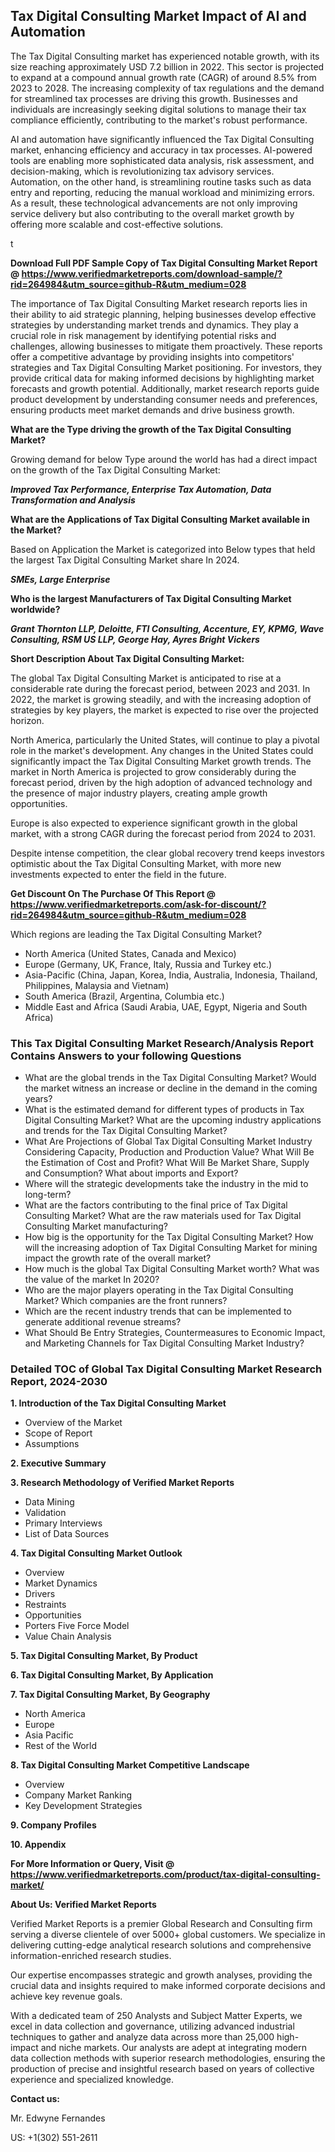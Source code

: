 <h2>Tax Digital Consulting Market Impact of AI and Automation</h2><p>The Tax Digital Consulting market has experienced notable growth, with its size reaching approximately USD 7.2 billion in 2022. This sector is projected to expand at a compound annual growth rate (CAGR) of around 8.5% from 2023 to 2028. The increasing complexity of tax regulations and the demand for streamlined tax processes are driving this growth. Businesses and individuals are increasingly seeking digital solutions to manage their tax compliance efficiently, contributing to the market's robust performance.</p><p>AI and automation have significantly influenced the Tax Digital Consulting market, enhancing efficiency and accuracy in tax processes. AI-powered tools are enabling more sophisticated data analysis, risk assessment, and decision-making, which is revolutionizing tax advisory services. Automation, on the other hand, is streamlining routine tasks such as data entry and reporting, reducing the manual workload and minimizing errors. As a result, these technological advancements are not only improving service delivery but also contributing to the overall market growth by offering more scalable and cost-effective solutions.</p>t</p><p id="" class=""><strong>Download Full PDF Sample Copy of Tax Digital Consulting Market Report @ <a href="https://www.verifiedmarketreports.com/download-sample/?rid=264984&utm_source=github-R&utm_medium=028" target="_blank">https://www.verifiedmarketreports.com/download-sample/?rid=264984&utm_source=github-R&utm_medium=028</a></strong></p><p>The importance of&nbsp;Tax Digital Consulting Market research reports lies in their ability to aid strategic planning, helping businesses develop effective strategies by understanding market trends and dynamics. They play a crucial role in risk management by identifying potential risks and challenges, allowing businesses to mitigate them proactively. These reports offer a competitive advantage by providing insights into competitors' strategies and Tax Digital Consulting Market positioning. For investors, they provide critical data for making informed decisions by highlighting market forecasts and growth potential. Additionally, market research reports guide product development by understanding consumer needs and preferences, ensuring products meet market demands and drive business growth.</p><p><strong>What are the&nbsp;Type driving the growth of the Tax Digital Consulting Market?</strong></p><p id="" class="">Growing demand for below Type around the world has had a direct impact on the growth of the Tax Digital Consulting Market:</p><em><strong>Improved Tax Performance, Enterprise Tax Automation, Data Transformation and Analysis</strong></em></p><strong>What are the&nbsp;Applications&nbsp;of Tax Digital Consulting Market available in the Market?</strong></p><p id="" class="">Based on Application the Market is categorized into Below types that held the largest Tax Digital Consulting Market share In 2024.</p><em><strong>SMEs, Large Enterprise</strong></em></p><strong>Who is the largest Manufacturers of Tax Digital Consulting Market worldwide?</strong></p><p><em><strong>Grant Thornton LLP, Deloitte, FTI Consulting, Accenture, EY, KPMG, Wave Consulting, RSM US LLP, George Hay, Ayres Bright Vickers</strong></em></p><p id="" class=""><strong>Short Description About Tax Digital Consulting Market:</strong></p><p>The global Tax Digital Consulting Market is anticipated to rise at a considerable rate during the forecast period, between 2023 and 2031. In 2022, the market is growing steadily, and with the increasing adoption of strategies by key players, the market is expected to rise over the projected horizon.</p><p>North America, particularly the United States, will continue to play a pivotal role in the market's development. Any changes in the United States could significantly impact the Tax Digital Consulting Market growth trends. The market in North America is projected to grow considerably during the forecast period, driven by the high adoption of advanced technology and the presence of major industry players, creating ample growth opportunities.</p><p>Europe is also expected to experience significant growth in the global market, with a strong CAGR during the forecast period from 2024 to 2031.</p><p>Despite intense competition, the clear global recovery trend keeps investors optimistic about the Tax Digital Consulting Market, with more new investments expected to enter the field in the future.</p><p id="" class=""><strong>Get Discount On The Purchase Of This Report @ <a href="https://www.verifiedmarketreports.com/ask-for-discount/?rid=264984&utm_source=github-R&utm_medium=028" target="_blank">https://www.verifiedmarketreports.com/ask-for-discount/?rid=264984&utm_source=github-R&utm_medium=028</a></strong></p>Which regions are leading the Tax Digital Consulting Market?</p><ul><li>North America (United States, Canada and Mexico)</li><li>Europe (Germany, UK, France, Italy, Russia and Turkey etc.)</li><li>Asia-Pacific (China, Japan, Korea, India, Australia, Indonesia, Thailand, Philippines, Malaysia and Vietnam)</li><li>South America (Brazil, Argentina, Columbia etc.)</li><li>Middle East and Africa (Saudi Arabia, UAE, Egypt, Nigeria and South Africa)</li></ul><h3 id="" class="">This Tax Digital Consulting Market Research/Analysis Report Contains Answers to your following Questions</h3><ul><li>What are the global trends in the Tax Digital Consulting Market? Would the market witness an increase or decline in the demand in the coming years?</li><li>What is the estimated demand for different types of products in Tax Digital Consulting Market? What are the upcoming industry applications and trends for the Tax Digital Consulting Market?</li><li>What Are Projections of Global Tax Digital Consulting Market Industry Considering Capacity, Production and Production Value? What Will Be the Estimation of Cost and Profit? What Will Be Market Share, Supply and Consumption? What about imports and Export?</li><li>Where will the strategic developments take the industry in the mid to long-term?</li><li>What are the factors contributing to the final price of Tax Digital Consulting Market? What are the raw materials used for Tax Digital Consulting Market manufacturing?</li><li>How big is the opportunity for the Tax Digital Consulting Market? How will the increasing adoption of Tax Digital Consulting Market for mining impact the growth rate of the overall market?</li><li>How much is the global Tax Digital Consulting Market worth? What was the value of the market In 2020?</li><li>Who are the major players operating in the Tax Digital Consulting Market? Which companies are the front runners?</li><li>Which are the recent industry trends that can be implemented to generate additional revenue streams?</li><li>What Should Be Entry Strategies, Countermeasures to Economic Impact, and Marketing Channels for Tax Digital Consulting Market Industry?</li></ul><h3 id="" class="">Detailed TOC of Global Tax Digital Consulting Market Research Report, 2024-2030</h3><p id="" class=""><strong>1. Introduction of the Tax Digital Consulting Market</strong></p><ul><li>Overview of the Market</li><li>Scope of Report</li><li>Assumptions</li></ul><p id="" class=""><strong>2. Executive Summary</strong></p><p id="" class=""><strong>3. Research Methodology of Verified Market Reports</strong></p><ul><li>Data Mining</li><li>Validation</li><li>Primary Interviews</li><li>List of Data Sources</li></ul><p id="" class=""><strong>4. Tax Digital Consulting Market Outlook</strong></p><ul><li>Overview</li><li>Market Dynamics</li><li>Drivers</li><li>Restraints</li><li>Opportunities</li><li>Porters Five Force Model</li><li>Value Chain Analysis</li></ul><p id="" class=""><strong>5. Tax Digital Consulting Market, By Product</strong></p><p id="" class=""><strong>6. Tax Digital Consulting Market, By Application</strong></p><p id="" class=""><strong>7. Tax Digital Consulting Market, By Geography</strong></p><ul><li>North America</li><li>Europe</li><li>Asia Pacific</li><li>Rest of the World</li></ul><p id="" class=""><strong>8. Tax Digital Consulting Market Competitive Landscape</strong></p><ul><li>Overview</li><li>Company Market Ranking</li><li>Key Development Strategies</li></ul><p id="" class=""><strong>9. Company Profiles</strong></p><p id="" class=""><strong>10. Appendix</strong></p><p id="" class=""><strong>For More Information or Query, Visit @ <a href="https://www.verifiedmarketreports.com/product/tax-digital-consulting-market/" target="_blank">https://www.verifiedmarketreports.com/product/tax-digital-consulting-market/</a></strong></p><p id="" class=""><strong>About Us: Verified Market Reports</strong></p><p id="" class="">Verified Market Reports is a premier Global Research and Consulting firm serving a diverse clientele of over 5000+ global customers. We specialize in delivering cutting-edge analytical research solutions and comprehensive information-enriched research studies.</p><p id="" class="">Our expertise encompasses strategic and growth analyses, providing the crucial data and insights required to make informed corporate decisions and achieve key revenue goals.</p><p id="" class="">With a dedicated team of 250 Analysts and Subject Matter Experts, we excel in data collection and governance, utilizing advanced industrial techniques to gather and analyze data across more than 25,000 high-impact and niche markets. Our analysts are adept at integrating modern data collection methods with superior research methodologies, ensuring the production of precise and insightful research based on years of collective experience and specialized knowledge.</p><p id="" class=""><strong>Contact us:</strong></p><p id="" class="">Mr. Edwyne Fernandes</p><p id="" class="">US: +1(302) 551-2611</p>